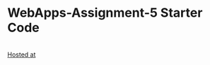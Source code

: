 # WebApps-Assignment-5 Starter Code
<br>
<a href="https://github.com/44-563-WebApps-F21/webapps-s21-assignment-5-TJteja">Hosted at</a>
